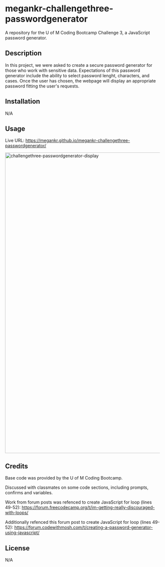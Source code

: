 # megankr-challengethree-passwordgenerator

A repository for the U of M Coding Bootcamp Challenge 3, a JavaScript password generator.

## Description

In this project, we were asked to create a secure password generator for those who work with sensitive data. Expectations of this password generator include the ability to select password lenght, characters, and cases. Once the user has chosen, the webpage will display an appropriate password fitting the user's requests.

## Installation

N/A

## Usage

Live URL: https://megankr.github.io/megankr-challengethree-passwordgenerator/

<img width="979" alt="challengethree-passwordgenerator-display" src="https://github.com/megankr/megankr-challengethree-passwordgenerator/assets/143129740/94f230b0-8624-452c-8ec2-47d150eaae9f">


## Credits

Base code was provided by the U of M Coding Bootcamp.

Discussed with classmates on some code sections, including prompts, confirms and variables.

Work from forum posts was refenced to create JavaScript for loop (lines 49-52):
https://forum.freecodecamp.org/t/im-getting-really-discouraged-with-loops/

Additionally refenced this forum post to create JavaScript for loop (lines 49-52):
https://forum.codewithmosh.com/t/creating-a-password-generator-using-javascript/

## License

N/A
